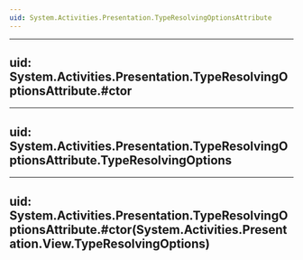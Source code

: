 ```yaml
---
uid: System.Activities.Presentation.TypeResolvingOptionsAttribute
---
```


---
uid: System.Activities.Presentation.TypeResolvingOptionsAttribute.#ctor
---

---
uid: System.Activities.Presentation.TypeResolvingOptionsAttribute.TypeResolvingOptions
---

---
uid: System.Activities.Presentation.TypeResolvingOptionsAttribute.#ctor(System.Activities.Presentation.View.TypeResolvingOptions)
---
